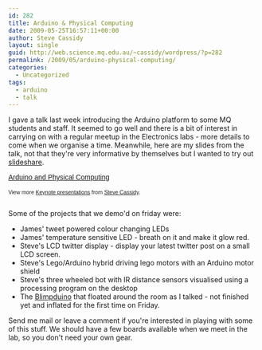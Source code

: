 ```yaml
---
id: 282
title: Arduino & Physical Computing
date: 2009-05-25T16:57:11+00:00
author: Steve Cassidy
layout: single
guid: http://web.science.mq.edu.au/~cassidy/wordpress/?p=282
permalink: /2009/05/arduino-physical-computing/
categories:
  - Uncategorized
tags:
  - arduino
  - talk
---
```

I gave a talk last week introducing the Arduino platform to some MQ students and staff. It seemed to go well and there is a bit of interest in carrying on with a regular meetup in the Electronics labs - more details to come when we organise a time. Meanwhile, here are my slides from the talk, not that they're very informative by themselves but I wanted to try out [slideshare](http://www.slideshare.net/).<!--more-->

<div id="__ss_1474634" style="width: 425px; text-align: left;">
  <a style="font:14px Helvetica,Arial,Sans-serif;display:block;margin:12px 0 3px 0;text-decoration:underline;" title="Arduino and Physical Computing" href="http://www.slideshare.net/stevecassidy/arduino-and-physical-computing?type=powerpoint">Arduino and Physical Computing</a></p>

  <div style="font-size: 11px; font-family: tahoma,arial; height: 26px; padding-top: 2px;">
    View more <a style="text-decoration:underline;" href="http://www.slideshare.net/">Keynote presentations</a> from <a style="text-decoration:underline;" href="http://www.slideshare.net/stevecassidy">Steve Cassidy</a>.
  </div>
</div>

Some of the projects that we demo'd on friday were:

  * James' tweet powered colour changing LEDs
  * James' temperature sensitive LED - breath on it and make it glow red.
  * Steve's LCD twitter display - display your latest twitter post on a small LCD screen.
  * Steve's Lego/Arduino hybrid driving lego motors with an Arduino motor shield
  * Steve's three wheeled bot with IR distance sensors visualised using a processing program on the desktop
  * The [Blimpduino](http://diydrones.com/profiles/blog/show?id=705844%3ABlogPost%3A44817) that floated around the room as I talked - not finished yet and inflated for the first time on Friday.

Send me mail or leave a comment if you're interested in playing with some of this stuff. We should have a few boards available when we meet in the lab, so you don't need your own gear.

